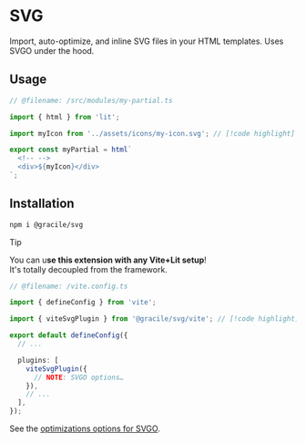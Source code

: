 # SVG

Import, auto-optimize, and inline SVG files in your HTML templates.
Uses SVGO under the hood.

## Usage

```ts twoslash
// @filename: /src/modules/my-partial.ts

import { html } from 'lit';

import myIcon from '../assets/icons/my-icon.svg'; // [!code highlight]

export const myPartial = html`
  <!-- -->
  <div>${myIcon}</div>
`;
```

## Installation

```sh
npm i @gracile/svg
```

> [!TIP]
> You can u**se this extension with any Vite+Lit setup**!  
> It's totally decoupled from the framework.

```ts twoslash
// @filename: /vite.config.ts

import { defineConfig } from 'vite';

import { viteSvgPlugin } from '@gracile/svg/vite'; // [!code highlight]

export default defineConfig({
  // ...

  plugins: [
    viteSvgPlugin({
      // NOTE: SVGO options…
    }),
    // ...
  ],
});
```

See the [optimizations options for SVGO](https://github.com/svg/svgo).
